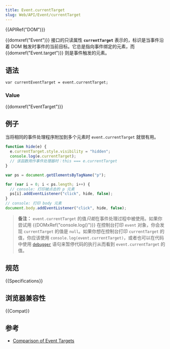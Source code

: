```yaml
---
title: Event.currentTarget
slug: Web/API/Event/currentTarget
---
```


{{APIRef("DOM")}}

{{domxref("Event")}} 接口的只读属性 **`currentTarget`** 表示的，标识是当事件沿着 DOM 触发时事件的当前目标。它总是指向事件绑定的元素，而 {{domxref("Event.target")}} 则是事件触发的元素。

## 语法

```plain
var currentEventTarget = event.currentTarget;
```

### Value

{{domxref("EventTarget")}}

## 例子

当将相同的事件处理程序附加到多个元素时 `event.currentTarget` 就很有用。

```js
function hide(e) {
  e.currentTarget.style.visibility = "hidden";
  console.log(e.currentTarget);
  // 该函数用作事件处理器时：this === e.currentTarget
}

var ps = document.getElementsByTagName("p");

for (var i = 0; i < ps.length; i++) {
  // console: 打印被点击的 p 元素
  ps[i].addEventListener("click", hide, false);
}
// console: 打印 body 元素
document.body.addEventListener("click", hide, false);
```

> **备注：** `event.currentTarget` 的值*只能*在事件处理过程中被使用。如果你尝试用 {{DOMxRef("console.log()")}} 在控制台打印 `event` 对象，你会发现 `currentTarget` 的值是 `null`。如果你想在控制台打印 `currentTarget` 的值，你应该使用 `console.log(event.currentTarget)`，或者也可以在代码中使用 [`debugger`](/zh-CN/docs/Web/JavaScript/Reference/Statements/debugger) 语句来暂停代码的执行从而看到 `event.currentTarget` 的值。

## 规范

{{Specifications}}

## 浏览器兼容性

{{Compat}}

## 参考

- [Comparison of Event Targets](/zh-CN/docs/Web/API/Event/Comparison_of_Event_Targets)

